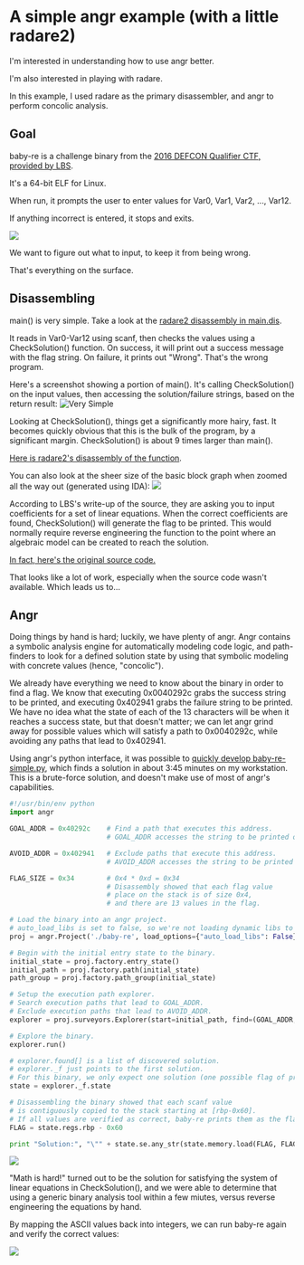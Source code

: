 # A simple angr example (with a little radare2)
I'm interested in understanding how to use angr better.

I'm also interested in playing with radare.

In this example, I used radare as the primary disassembler, and angr to perform concolic analysis.

## Goal
baby-re is a challenge binary from the [2016 DEFCON Qualifier CTF, provided by LBS](https://github.com/legitbs/quals-2016/tree/master/baby-re). 

It's a 64-bit ELF for Linux.

When run, it prompts the user to enter values for Var0, Var1, Var2, ..., Var12.

If anything incorrect is entered, it stops and exits. 

![](https://raw.githubusercontent.com/dissonant-research/examples/master/angr/ui.png)

We want to figure out what to input, to keep it from being wrong.

That's everything on the surface.

## Disassembling
main() is very simple. Take a look at the [radare2 disassembly in main.dis](https://github.com/dissonant-research/examples/blob/master/angr/main.dis).

It reads in Var0-Var12 using scanf, then checks the values using a CheckSolution() function. On success, it will print out a success message with the flag string. On failure, it prints out "Wrong". That's the wrong program.

Here's a screenshot showing a portion of main(). It's calling CheckSolution() on the input values, then accessing the solution/failure strings, based on the return result:
![](https://raw.githubusercontent.com/dissonant-research/examples/8c4d774754126b89e2a321806ef7ebb3ff3d463e/angr/main1.png "Very Simple")

Looking at CheckSolution(), things get a significantly more hairy, fast. It becomes quickly obvious that this is the bulk of the program, by a significant margin. CheckSolution() is about 9 times larger than main(). 

[Here is radare2's disassembly of the function](https://github.com/dissonant-research/examples/blob/master/angr/check-solution.dis).

You can also look at the sheer size of the basic block graph when zoomed all the way out (generated using IDA):
![](https://raw.githubusercontent.com/dissonant-research/examples/master/angr/baby-re-CheckSolution-bbgraph.png)

According to LBS's write-up of the source, they are asking you to input coefficients for a set of linear equations. When the correct coefficients are found, CheckSolution() will generate the flag to be printed. This would normally require reverse engineering the function to the point where an algebraic model can be created to reach the solution.

[In fact, here's the original source code.](https://raw.githubusercontent.com/legitbs/quals-2016/master/baby-re/baby-re.c)

That looks like a lot of work, especially when the source code wasn't available. Which leads us to...

## Angr
Doing things by hand is hard; luckily, we have plenty of angr. Angr contains a symbolic analysis engine for automatically modeling code logic, and path-finders to look for a defined solution state by using that symbolic modeling with concrete values (hence, "concolic").

We already have everything we need to know about the binary in order to find a flag. We know that executing 0x0040292c grabs the success string to be printed, and executing 0x402941 grabs the failure string to be printed. We have no idea what the state of each of the 13 characters will be when it reaches a success state, but that doesn't matter; we can let angr grind away for possible values which will satisfy a path to 0x0040292c, while avoiding any paths that lead to 0x402941.

Using angr's python interface, it was possible to [quickly develop baby-re-simple.py](https://github.com/dissonant-research/examples/blob/master/angr/baby-re-simple.py), which finds a solution in about 3:45 minutes on my workstation. This is a brute-force solution, and doesn't make use of most of angr's capabilities.

```python
#!/usr/bin/env python
import angr

GOAL_ADDR = 0x40292c	# Find a path that executes this address.
						# GOAL_ADDR accesses the string to be printed on success.

AVOID_ADDR = 0x402941	# Exclude paths that execute this address.
						# AVOID_ADDR accesses the string to be printed on failure.

FLAG_SIZE = 0x34		# 0x4 * 0xd = 0x34
						# Disassembly showed that each flag value
						# place on the stack is of size 0x4,
						# and there are 13 values in the flag.

# Load the binary into an angr project.
# auto_load_libs is set to false, so we're not loading dynamic libs to analyze too.
proj = angr.Project('./baby-re', load_options={"auto_load_libs": False})

# Begin with the initial entry state to the binary.
initial_state = proj.factory.entry_state()
initial_path = proj.factory.path(initial_state)
path_group = proj.factory.path_group(initial_state)

# Setup the execution path explorer.
# Search execution paths that lead to GOAL_ADDR.
# Exclude execution paths that lead to AVOID_ADDR.
explorer = proj.surveyors.Explorer(start=initial_path, find=(GOAL_ADDR,), avoid=(AVOID_ADDR,))

# Explore the binary.
explorer.run()

# explorer.found[] is a list of discovered solution.
# explorer._f just points to the first solution.
# For this binary, we only expect one solution (one possible flag of printable characters).
state = explorer._f.state

# Disassembling the binary showed that each scanf value
# is contiguously copied to the stack starting at [rbp-0x60].
# If all values are verified as correct, baby-re prints them as the flag.
FLAG = state.regs.rbp - 0x60

print "Solution:", "\"" + state.se.any_str(state.memory.load(FLAG, FLAG_SIZE)) + "\""
```

![](https://raw.githubusercontent.com/dissonant-research/examples/master/angr/angr_time.png)

"Math is hard!" turned out to be the solution for satisfying the system of linear equations in CheckSolution(), and we were able to determine that using a generic binary analysis tool within a few miutes, versus reverse engineering the equations by hand.

By mapping the ASCII values back into integers, we can run baby-re again and verify the correct values:

![](https://raw.githubusercontent.com/dissonant-research/examples/master/angr/solution_ui.png)
